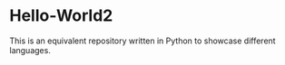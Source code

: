 # Hello-World2
This is an equivalent repository written in Python to showcase different languages. 

